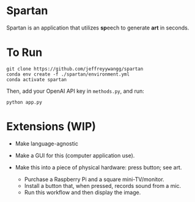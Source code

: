 # Spartan

Spartan is an application that utilizes **sp**eech to generate **art** in seconds. 

# To Run

```
git clone https://github.com/jeffreyywangg/spartan
conda env create -f ./spartan/environment.yml
conda activate spartan
```

Then, add your OpenAI API key in `methods.py`, and run:

```
python app.py
```

# Extensions (WIP)
- Make language-agnostic

- Make a GUI for this (computer application use).

- Make this into a piece of physical hardware: press button; see art. 
    - Purchase a Raspberry Pi and a square mini-TV/monitor.
    - Install a button that, when pressed, records sound from a mic. 
    - Run this workflow and then display the image. 